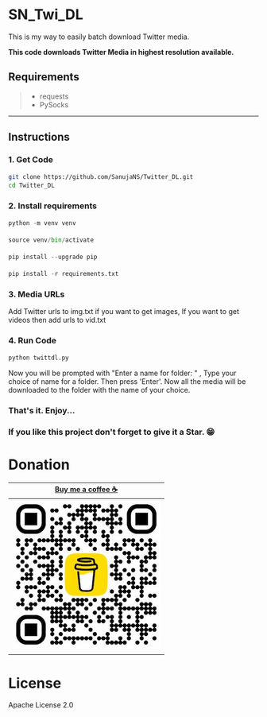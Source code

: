 # SN_Twi_DL
This is my way to easily batch download Twitter media.

**This code downloads Twitter Media in highest resolution available.**

## Requirements

> * requests
> * PySocks

---

## Instructions

### 1. Get Code
```bash
git clone https://github.com/SanujaNS/Twitter_DL.git
cd Twitter_DL
```

### 2. Install requirements
```python
python -m venv venv

source venv/bin/activate

pip install --upgrade pip

pip install -r requirements.txt
```

### 3. Media URLs
Add Twitter urls to img.txt if you want to get images,
If you want to get videos then add urls to vid.txt

### 4. Run Code
```python
python twittdl.py
```

Now you will be prompted with "Enter a name for folder: " ,
Type your choice of name for a folder. Then press 'Enter'.
Now all the media will be downloaded to the folder with the name of your choice.

### That's it. Enjoy...
### If you like this project don't forget to give it a Star. 😁

# Donation

|**[Buy me a coffee ☕](https://bmc.link/sanujans)**|
|---------------------------------------------------|
|![](assets/bmc_sanujans.jpg)                       |
|                                                   |

# License

Apache License 2.0
